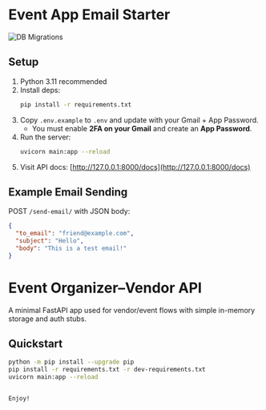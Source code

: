 # Event App Email Starter

![DB Migrations](https://github.com/tscottcounsel-stack/event-app-api/actions/workflows/db-migrations.yml/badge.svg)

## Setup
1. Python 3.11 recommended
2. Install deps:
   ```bash
   pip install -r requirements.txt

3. Copy `.env.example` to `.env` and update with your Gmail + App Password.
   - You must enable **2FA on your Gmail** and create an **App Password**.
4. Run the server:
   ```bash
   uvicorn main:app --reload
   ```
5. Visit API docs: [http://127.0.0.1:8000/docs](http://127.0.0.1:8000/docs)

## Example Email Sending

POST `/send-email/` with JSON body:
```json
{
  "to_email": "friend@example.com",
  "subject": "Hello",
  "body": "This is a test email!"
}
```
# Event Organizer–Vendor API

A minimal FastAPI app used for vendor/event flows with simple in-memory storage and auth stubs.

## Quickstart

```bash
python -m pip install --upgrade pip
pip install -r requirements.txt -r dev-requirements.txt
uvicorn main:app --reload


Enjoy!
